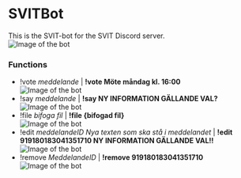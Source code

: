 # SVITBot
This is the SVIT-bot for the SVIT Discord server.<br>
![Image of the bot](https://segergren.dev/projects/Discord_bot/botten_nya.PNG)
### Functions
* !vote _meddelande_ | __!vote Möte måndag kl. 16:00__<br>
  ![Image of the bot](https://i.imgur.com/NLDSaAb.png)
* !say _meddelande_ | __!say NY INFORMATION GÄLLANDE VAL?__<br>
![Image of the bot](https://i.imgur.com/2oflfP1.png)
* !file _bifoga fil_ | __!file {bifogad fil}__<br>
![Image of the bot](https://i.imgur.com/TX39DL7.png)
* !edit _meddelandeID_ _Nya texten som ska stå i meddelandet_ | __!edit 919180183041351710 NY INFORMATION GÄLLANDE VAL!!__<br>
![Image of the bot](https://i.imgur.com/aQSEeck.png)
* !remove _MeddelandeID_ | __!remove 919180183041351710__<br>
![Image of the bot](https://i.imgur.com/nzLzaXg.png)
